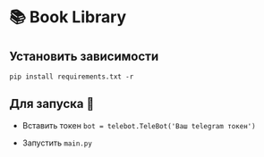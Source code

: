 # :books: Book Library

## Установить зависимости
```pip install requirements.txt -r```

## Для запуска :tada:
- Вставить токен ``bot = telebot.TeleBot('Ваш telegram токен')``


- Запустить ``main.py``

